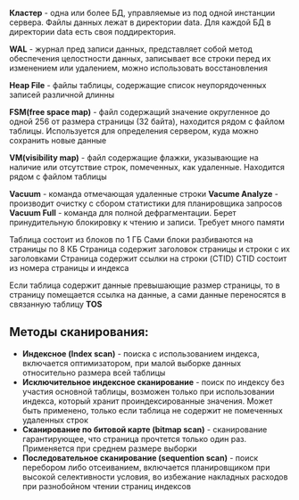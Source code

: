 **Кластер** - одна или более БД, управляемые из под одной инстанции сервера. Файлы данных лежат в директории data. Для каждой БД в директории data есть своя поддиректория.

**WAL** - журнал пред записи данных, представляет собой метод обеспечения целостности данных, записывает все строки перед их изменением или удалением, можно использовать восстановления

**Heap File** - файлы таблицы, содержащие список неупорядоченных записей различной длинны

**FSM(free space map)** - файл содержащий значение округленное до одной 256 от размера страницы (32 байта), находится рядом с файлом таблицы. Используется для определения сервером, куда можно сохранить новые данные

**VM(visibility map)** - файл содержащие флажки, указывающие на наличие или отсутствие строк, помеченных, как удаленные. Находится рядом с файлом таблицы

**Vacuum** - команда отмечающая удаленные строки **Vacume Analyze** - производит очистку с сбором статистики для планировщика запросов **Vacuum Full** - команда для полной дефрагментации. Берет принудительную блокировку к чтению и записи. Требует много памяти

Таблица состоит из блоков по 1 ГБ Сами блоки разбиваются на страницы по 8 КБ Страница содержит заголовок страницы и строки с их заголовками Страница содержит ссылки на строки (CTID) CTID состоит из номера страницы и индекса

Если таблица содержит данные превышающие размер страницы, то в страницу помещается ссылка на данные, а сами данные переносятся в связанную таблицу **TOS**

## Методы сканирования:

- **Индексное (Index scan)** - поиска с использованием индекса, включается оптимизатором, при малой выборке данных относительно размера всей таблицы
- **Исключительное индексное сканирование** - поиск по индексу без участия основной таблицы, возможен только при использовании индекса, который хранит проиндексированные значения. Может быть применено, только если таблица не содержит не помеченных удаленных строк
- **Сканирование по битовой карте (bitmap scan)** - сканирование гарантирующее, что страница прочтется только один раз. Применяется при среднем размере выборки
- **Последовательное сканирование (sequention scan)** - поиск перебором либо отсеиванием, включается планировщиком при высокой селективности условия, во избежание накладных расходов при разнобойном чтении страниц индексов